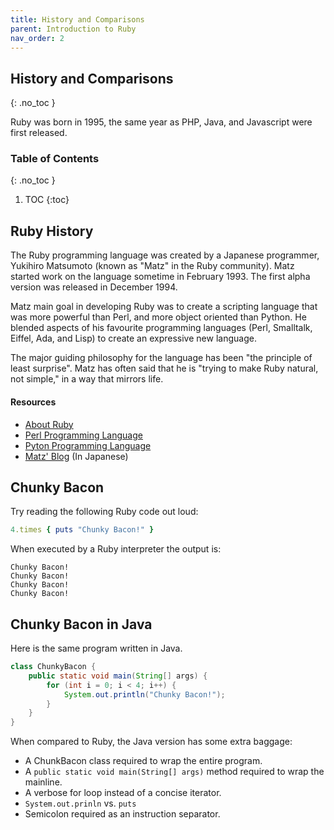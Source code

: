 ```yaml
---
title: History and Comparisons
parent: Introduction to Ruby
nav_order: 2
---
```


<!--prettier-ignore-start-->
## History and Comparisons
{: .no_toc }

Ruby was born in 1995, the same year as PHP, Java, and Javascript were first released.

### Table of Contents
{: .no_toc }

1. TOC
{:toc}

<!--prettier-ignore-end-->

## Ruby History

The Ruby programming language was created by a Japanese programmer, Yukihiro Matsumoto (known as "Matz" in the Ruby community). Matz started work on the language sometime in February 1993. The first alpha version was released in December 1994.

Matz main goal in developing Ruby was to create a scripting language that was more powerful than Perl, and more object oriented than Python. He blended aspects of his favourite programming languages (Perl, Smalltalk, Eiffel, Ada, and Lisp) to create an expressive new language.

The major guiding philosophy for the language has been "the principle of least surprise". Matz has often said that he is "trying to make Ruby natural, not simple," in a way that mirrors life.

#### Resources

- [About Ruby](http://www.ruby-lang.org/en/about/)
- [Perl Programming Language](http://en.wikipedia.org/wiki/Perl)
- [Pyton Programming Language](http://en.wikipedia.org/wiki/Python)
- [Matz' Blog](http://www.rubyist.net/~matz/) (In Japanese)

## Chunky Bacon

Try reading the following Ruby code out loud:

```ruby
4.times { puts "Chunky Bacon!" }
```

When executed by a Ruby interpreter the output is:

```
Chunky Bacon!
Chunky Bacon!
Chunky Bacon!
Chunky Bacon!
```

## Chunky Bacon in Java

Here is the same program written in Java.

```java
class ChunkyBacon {
    public static void main(String[] args) {
        for (int i = 0; i < 4; i++) {
            System.out.println("Chunky Bacon!");
        }
    }
}
```

When compared to Ruby, the Java version has some extra baggage:

- A ChunkBacon class required to wrap the entire program.
- A `public static void main(String[] args)` method required to wrap the mainline.
- A verbose for loop instead of a concise iterator.
- `System.out.prinln` vs. `puts`
- Semicolon required as an instruction separator.
